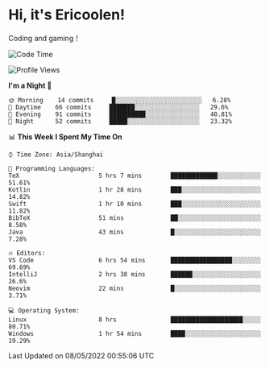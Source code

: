 # Hi, it's Ericoolen!
Coding and gaming！

<!--START_SECTION:waka-->
![Code Time](http://img.shields.io/badge/Code%20Time-231%20hrs%2026%20mins-blue)

![Profile Views](http://img.shields.io/badge/Profile%20Views-0-blue)

**I'm a Night 🦉** 

```text
🌞 Morning    14 commits     █░░░░░░░░░░░░░░░░░░░░░░░░   6.28% 
🌆 Daytime    66 commits     ███████░░░░░░░░░░░░░░░░░░   29.6% 
🌃 Evening    91 commits     ██████████░░░░░░░░░░░░░░░   40.81% 
🌙 Night      52 commits     █████░░░░░░░░░░░░░░░░░░░░   23.32%

```


📊 **This Week I Spent My Time On** 

```text
⌚︎ Time Zone: Asia/Shanghai

💬 Programming Languages: 
TeX                      5 hrs 7 mins        █████████████░░░░░░░░░░░░   51.61% 
Kotlin                   1 hr 28 mins        ███░░░░░░░░░░░░░░░░░░░░░░   14.82% 
Swift                    1 hr 10 mins        ███░░░░░░░░░░░░░░░░░░░░░░   11.82% 
BibTeX                   51 mins             ██░░░░░░░░░░░░░░░░░░░░░░░   8.58% 
Java                     43 mins             █░░░░░░░░░░░░░░░░░░░░░░░░   7.28%

🔥 Editors: 
VS Code                  6 hrs 54 mins       █████████████████░░░░░░░░   69.69% 
IntelliJ                 2 hrs 38 mins       ██████░░░░░░░░░░░░░░░░░░░   26.6% 
Neovim                   22 mins             █░░░░░░░░░░░░░░░░░░░░░░░░   3.71%

💻 Operating System: 
Linux                    8 hrs               ████████████████████░░░░░   80.71% 
Windows                  1 hr 54 mins        ████░░░░░░░░░░░░░░░░░░░░░   19.29%

```


 Last Updated on 08/05/2022 00:55:06 UTC
<!--END_SECTION:waka-->

